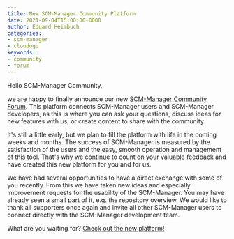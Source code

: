 ```yaml
---
title: New SCM-Manager Community Platform
date: 2021-09-04T15:00:00+0000
author: Eduard Heimbuch
categories:
- scm-manager
- cloudogu
keywords:
- community
- forum
---
```


Hello SCM-Manager Community,

we are happy to finally announce our new [SCM-Manager Community Forum](https://community.cloudogu.com/c/scm-manager/).
This platform connects SCM-Manager users and SCM-Manager developers, 
as this is where you can ask your questions, discuss ideas for new features with us, 
or create content to share with the community.

It's still a little early, but we plan to fill the platform with life in the coming weeks and months. 
The success of SCM-Manager is measured by the satisfaction of the users and the easy, 
smooth operation and management of this tool. That's why we continue to count on your valuable feedback 
and have created this new platform for you and for us.

We have had several opportunities to have a direct exchange with some of you recently. 
From this we have taken new ideas and especially improvement requests for the usability of the SCM-Manager. 
You may have already seen a small part of it, e.g. the repository overview. 
We would like to thank all supporters once again and invite all other SCM-Manager users to connect directly with the 
SCM-Manager development team. 

What are you waiting for? [Check out the new platform!](https://community.cloudogu.com/c/scm-manager/)





